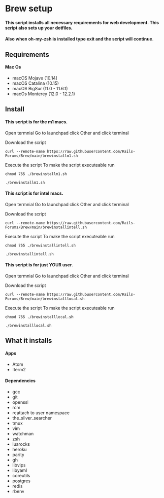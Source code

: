 # Brew setup
#### This script installs all necessary requirements for web development. This script also sets up your dotfiles.
#### Also when oh-my-zsh is installed type exit and the script will continue.

## Requirements
#### Mac Os
* macOS Mojave (10.14)
* macOS Catalina (10.15)
* macOS BigSur (11.0 - 11.6.1)
* macOs Monterey (12.0 - 12.2.1)

## Install
#### This script is for the m1 macs.
Open termnial
Go to launchpad click Other and click terminal

Download the script
```
curl --remote-name https://raw.githubusercontent.com/Rails-Forums/Brew/main/brewinstallm1.sh
```
Execute the script
To make the script executeable run
```
chmod 755 ./brewinstallm1.sh
```
```
./brewinstallm1.sh
```
#### This script is for intel macs.
Open termnial
Go to launchpad click Other and click terminal

Download the script
```
curl --remote-name https://raw.githubusercontent.com/Rails-Forums/Brew/main/brewinstallintell.sh
```
Execute the script
To make the script executeable run
```
chmod 755 ./brewinstallintell.sh
```
```
./brewinstallintell.sh
```

#### This script is for just YOUR user.
Open termnial
Go to launchpad click Other and click terminal

Download the script
```
curl --remote-name https://raw.githubusercontent.com/Rails-Forums/Brew/main/brewinstalllocal.sh
```
Execute the script
To make the script executeable run
```
chmod 755 ./brewinstalllocal.sh
```
```
./brewinstalllocal.sh
```

## What it installs
#### Apps
* Atom
* Iterm2
#### Dependencies
* gcc
* git
* openssl
* rcm
* reattach to user namespace
* the_silver_searcher
* tmux
* vim
* watchman
* zsh
* luarocks
* heroku
* parity
* gh
* libvips
* libyaml
* coreutils
* postgres
* redis
* rbenv

